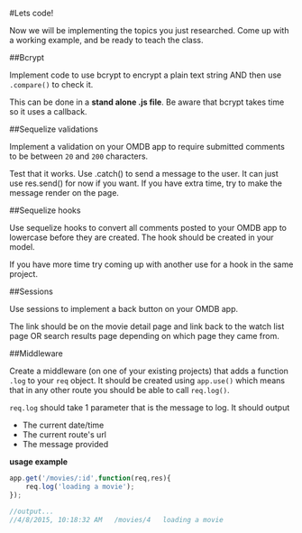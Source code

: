 #Lets code!

Now we will be implementing the topics you just researched. Come up with a working example, and be ready to teach the class.

##Bcrypt

Implement code to use bcrypt to encrypt a plain text string AND then use `.compare()` to check it.

This can be done in a **stand alone .js file**. Be aware that bcrypt takes time so it uses a callback.

##Sequelize validations

Implement a validation on your OMDB app to require submitted comments to be between `20` and `200` characters.

Test that it works. Use .catch() to send a message to the user. It can just use res.send() for now if you want. If you have extra time, try to make the message render on the page.

##Sequelize hooks

Use sequelize hooks to convert all comments posted to your OMDB app to lowercase before they are created. The hook should be created in your model.

If you have more time try coming up with another use for a hook in the same project.

##Sessions

Use sessions to implement a back button on your OMDB app. 

The link should be on the movie detail page and link back to the watch list page OR search results page depending on which page they came from.

##Middleware

Create a middleware (on one of your existing projects) that adds a function `.log` to your `req` object. It should be created using `app.use()` which means that in any other route you should be able to call `req.log()`.

`req.log` should take 1 parameter that is the message to log. It should output

* The current date/time
* The current route's url
* The message provided

**usage example**

```js
app.get('/movies/:id',function(req,res){
    req.log('loading a movie');
});

//output...
//4/8/2015, 10:18:32 AM   /movies/4   loading a movie
```

 
